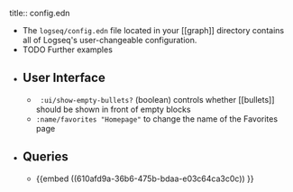 title:: config.edn

- The `logseq/config.edn` file located in your [[graph]] directory contains all of Logseq's user-changeable configuration.
- TODO Further examples
- ## User Interface
	- ` :ui/show-empty-bullets?` (boolean) controls whether [[bullets]] should be shown in front of empty blocks
	- `:name/favorites "Homepage"` to change the name of the Favorites page
- ## Queries
	- {{embed ((610afd9a-36b6-475b-bdaa-e03c64ca3c0c)) }}